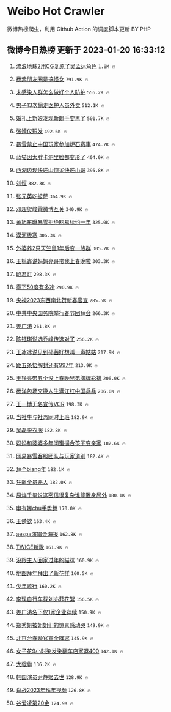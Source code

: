 # Weibo Hot Crawler 



微博热榜爬虫，利用 Github Action 的调度脚本更新 BY PHP 


## 微博今日热榜 更新于 2023-01-20 16:33:12 
1. [流浪地球2用CG复原了吴孟达角色](https://s.weibo.com/weibo?q=%23%E6%B5%81%E6%B5%AA%E5%9C%B0%E7%90%832%E7%94%A8CG%E5%A4%8D%E5%8E%9F%E4%BA%86%E5%90%B4%E5%AD%9F%E8%BE%BE%E8%A7%92%E8%89%B2%23&t=31&band_rank=1&Refer=top) `1.0M 🔥` 

1. [杨紫朋友圈是搞怪女](https://s.weibo.com/weibo?q=%23%E6%9D%A8%E7%B4%AB%E6%9C%8B%E5%8F%8B%E5%9C%88%E6%98%AF%E6%90%9E%E6%80%AA%E5%A5%B3%23&t=31&band_rank=2&Refer=top) `791.9K 🔥` 

1. [未感染人群怎么做好个人防护](https://s.weibo.com/weibo?q=%23%E6%9C%AA%E6%84%9F%E6%9F%93%E4%BA%BA%E7%BE%A4%E6%80%8E%E4%B9%88%E5%81%9A%E5%A5%BD%E4%B8%AA%E4%BA%BA%E9%98%B2%E6%8A%A4%23&t=31&band_rank=3&Refer=top) `556.2K 🔥` 

1. [男子13次偷走医护人员外卖](https://s.weibo.com/weibo?q=%23%E7%94%B7%E5%AD%9013%E6%AC%A1%E5%81%B7%E8%B5%B0%E5%8C%BB%E6%8A%A4%E4%BA%BA%E5%91%98%E5%A4%96%E5%8D%96%23&t=31&band_rank=4&Refer=top) `512.1K 🔥` 

1. [婚礼上新娘发现新郎手变黑了](https://s.weibo.com/weibo?q=%23%E5%A9%9A%E7%A4%BC%E4%B8%8A%E6%96%B0%E5%A8%98%E5%8F%91%E7%8E%B0%E6%96%B0%E9%83%8E%E6%89%8B%E5%8F%98%E9%BB%91%E4%BA%86%23&t=31&band_rank=5&Refer=top) `501.7K 🔥` 

1. [张婧仪短发](https://s.weibo.com/weibo?q=%23%E5%BC%A0%E5%A9%A7%E4%BB%AA%E7%9F%AD%E5%8F%91%23&t=31&band_rank=6&Refer=top) `492.6K 🔥` 

1. [暴雪禁止中国玩家参加炉石赛事](https://s.weibo.com/weibo?q=%23%E6%9A%B4%E9%9B%AA%E7%A6%81%E6%AD%A2%E4%B8%AD%E5%9B%BD%E7%8E%A9%E5%AE%B6%E5%8F%82%E5%8A%A0%E7%82%89%E7%9F%B3%E8%B5%9B%E4%BA%8B%23&t=31&band_rank=7&Refer=top) `474.7K 🔥` 

1. [蓝猫因太胖卡洞里脸都变形了](https://s.weibo.com/weibo?q=%23%E8%93%9D%E7%8C%AB%E5%9B%A0%E5%A4%AA%E8%83%96%E5%8D%A1%E6%B4%9E%E9%87%8C%E8%84%B8%E9%83%BD%E5%8F%98%E5%BD%A2%E4%BA%86%23&t=31&band_rank=8&Refer=top) `404.0K 🔥` 

1. [西湖边现快递山惊呆快递小哥](https://s.weibo.com/weibo?q=%23%E8%A5%BF%E6%B9%96%E8%BE%B9%E7%8E%B0%E5%BF%AB%E9%80%92%E5%B1%B1%E6%83%8A%E5%91%86%E5%BF%AB%E9%80%92%E5%B0%8F%E5%93%A5%23&t=31&band_rank=9&Refer=top) `395.8K 🔥` 

1. [刘恒](https://s.weibo.com/weibo?q=%E5%88%98%E6%81%92&t=31&band_rank=10&Refer=top) `382.3K 🔥` 

1. [张元英吃披萨](https://s.weibo.com/weibo?q=%23%E5%BC%A0%E5%85%83%E8%8B%B1%E5%90%83%E6%8A%AB%E8%90%A8%23&t=31&band_rank=11&Refer=top) `364.9K 🔥` 

1. [邓超贺峻霖微博互关](https://s.weibo.com/weibo?q=%23%E9%82%93%E8%B6%85%E8%B4%BA%E5%B3%BB%E9%9C%96%E5%BE%AE%E5%8D%9A%E4%BA%92%E5%85%B3%23&t=31&band_rank=12&Refer=top) `340.9K 🔥` 

1. [黄旭东曝暴雪拒绝网易续约一年](https://s.weibo.com/weibo?q=%23%E9%BB%84%E6%97%AD%E4%B8%9C%E6%9B%9D%E6%9A%B4%E9%9B%AA%E6%8B%92%E7%BB%9D%E7%BD%91%E6%98%93%E7%BB%AD%E7%BA%A6%E4%B8%80%E5%B9%B4%23&t=31&band_rank=13&Refer=top) `325.0K 🔥` 

1. [漠河极寒](https://s.weibo.com/weibo?q=%23%E6%BC%A0%E6%B2%B3%E6%9E%81%E5%AF%92%23&t=31&band_rank=14&Refer=top) `306.3K 🔥` 

1. [外婆养2只天竺鼠1年后变一族群](https://s.weibo.com/weibo?q=%23%E5%A4%96%E5%A9%86%E5%85%BB2%E5%8F%AA%E5%A4%A9%E7%AB%BA%E9%BC%A01%E5%B9%B4%E5%90%8E%E5%8F%98%E4%B8%80%E6%97%8F%E7%BE%A4%23&t=31&band_rank=15&Refer=top) `305.7K 🔥` 

1. [王栎鑫说妈妈亮哥带我上春晚啦](https://s.weibo.com/weibo?q=%23%E7%8E%8B%E6%A0%8E%E9%91%AB%E8%AF%B4%E5%A6%88%E5%A6%88%E4%BA%AE%E5%93%A5%E5%B8%A6%E6%88%91%E4%B8%8A%E6%98%A5%E6%99%9A%E5%95%A6%23&t=31&band_rank=16&Refer=top) `303.3K 🔥` 

1. [昭君灯](https://s.weibo.com/weibo?q=%E6%98%AD%E5%90%9B%E7%81%AF&t=31&band_rank=17&Refer=top) `298.3K 🔥` 

1. [零下50度有多冷](https://s.weibo.com/weibo?q=%23%E9%9B%B6%E4%B8%8B50%E5%BA%A6%E6%9C%89%E5%A4%9A%E5%86%B7%23&t=31&band_rank=18&Refer=top) `290.9K 🔥` 

1. [央视2023东西南北贺新春官宣](https://s.weibo.com/weibo?q=%23%E5%A4%AE%E8%A7%862023%E4%B8%9C%E8%A5%BF%E5%8D%97%E5%8C%97%E8%B4%BA%E6%96%B0%E6%98%A5%E5%AE%98%E5%AE%A3%23&t=31&band_rank=19&Refer=top) `285.5K 🔥` 

1. [中共中央国务院举行春节团拜会](https://s.weibo.com/weibo?q=%23%E4%B8%AD%E5%85%B1%E4%B8%AD%E5%A4%AE%E5%9B%BD%E5%8A%A1%E9%99%A2%E4%B8%BE%E8%A1%8C%E6%98%A5%E8%8A%82%E5%9B%A2%E6%8B%9C%E4%BC%9A%23&t=31&band_rank=20&Refer=top) `266.3K 🔥` 

1. [姜广涛](https://s.weibo.com/weibo?q=%23%E5%A7%9C%E5%B9%BF%E6%B6%9B%23&t=31&band_rank=21&Refer=top) `261.8K 🔥` 

1. [陈钰琪说选乔峰传选对了](https://s.weibo.com/weibo?q=%23%E9%99%88%E9%92%B0%E7%90%AA%E8%AF%B4%E9%80%89%E4%B9%94%E5%B3%B0%E4%BC%A0%E9%80%89%E5%AF%B9%E4%BA%86%23&t=31&band_rank=22&Refer=top) `256.2K 🔥` 

1. [王冰冰说见到孙茜好想叫一声姑姑](https://s.weibo.com/weibo?q=%23%E7%8E%8B%E5%86%B0%E5%86%B0%E8%AF%B4%E8%A7%81%E5%88%B0%E5%AD%99%E8%8C%9C%E5%A5%BD%E6%83%B3%E5%8F%AB%E4%B8%80%E5%A3%B0%E5%A7%91%E5%A7%91%23&t=31&band_rank=23&Refer=top) `217.9K 🔥` 

1. [距五条悟解封还有997年](https://s.weibo.com/weibo?q=%23%E8%B7%9D%E4%BA%94%E6%9D%A1%E6%82%9F%E8%A7%A3%E5%B0%81%E8%BF%98%E6%9C%89997%E5%B9%B4%23&t=31&band_rank=24&Refer=top) `213.9K 🔥` 

1. [王铮亮带五个没上春晚兄弟胸牌彩排](https://s.weibo.com/weibo?q=%23%E7%8E%8B%E9%93%AE%E4%BA%AE%E5%B8%A6%E4%BA%94%E4%B8%AA%E6%B2%A1%E4%B8%8A%E6%98%A5%E6%99%9A%E5%85%84%E5%BC%9F%E8%83%B8%E7%89%8C%E5%BD%A9%E6%8E%92%23&t=31&band_rank=25&Refer=top) `206.0K 🔥` 

1. [杨洋包场交换人生满江红中国乒乓](https://s.weibo.com/weibo?q=%23%E6%9D%A8%E6%B4%8B%E5%8C%85%E5%9C%BA%E4%BA%A4%E6%8D%A2%E4%BA%BA%E7%94%9F%E6%BB%A1%E6%B1%9F%E7%BA%A2%E4%B8%AD%E5%9B%BD%E4%B9%92%E4%B9%93%23&t=31&band_rank=26&Refer=top) `206.0K 🔥` 

1. [王一博无名宣传VCR](https://s.weibo.com/weibo?q=%23%E7%8E%8B%E4%B8%80%E5%8D%9A%E6%97%A0%E5%90%8D%E5%AE%A3%E4%BC%A0VCR%23&t=31&band_rank=27&Refer=top) `198.3K 🔥` 

1. [当社牛与社恐同时上班](https://s.weibo.com/weibo?q=%23%E5%BD%93%E7%A4%BE%E7%89%9B%E4%B8%8E%E7%A4%BE%E6%81%90%E5%90%8C%E6%97%B6%E4%B8%8A%E7%8F%AD%23&t=31&band_rank=28&Refer=top) `182.9K 🔥` 

1. [吴磊脱衣服](https://s.weibo.com/weibo?q=%23%E5%90%B4%E7%A3%8A%E8%84%B1%E8%A1%A3%E6%9C%8D%23&t=31&band_rank=29&Refer=top) `182.8K 🔥` 

1. [妈妈和婆婆多年闺蜜撮合孩子变亲家](https://s.weibo.com/weibo?q=%23%E5%A6%88%E5%A6%88%E5%92%8C%E5%A9%86%E5%A9%86%E5%A4%9A%E5%B9%B4%E9%97%BA%E8%9C%9C%E6%92%AE%E5%90%88%E5%AD%A9%E5%AD%90%E5%8F%98%E4%BA%B2%E5%AE%B6%23&t=31&band_rank=30&Refer=top) `182.6K 🔥` 

1. [网易暴雪客服团队与玩家道别](https://s.weibo.com/weibo?q=%23%E7%BD%91%E6%98%93%E6%9A%B4%E9%9B%AA%E5%AE%A2%E6%9C%8D%E5%9B%A2%E9%98%9F%E4%B8%8E%E7%8E%A9%E5%AE%B6%E9%81%93%E5%88%AB%23&t=31&band_rank=31&Refer=top) `182.4K 🔥` 

1. [拜个biang年](https://s.weibo.com/weibo?q=%E6%8B%9C%E4%B8%AAbiang%E5%B9%B4&t=31&band_rank=32&Refer=top) `182.1K 🔥` 

1. [狂飙全员恶人](https://s.weibo.com/weibo?q=%23%E7%8B%82%E9%A3%99%E5%85%A8%E5%91%98%E6%81%B6%E4%BA%BA%23&t=31&band_rank=33&Refer=top) `182.0K 🔥` 

1. [易烊千玺说这密信很复杂谁能置身局外](https://s.weibo.com/weibo?q=%23%E6%98%93%E7%83%8A%E5%8D%83%E7%8E%BA%E8%AF%B4%E8%BF%99%E5%AF%86%E4%BF%A1%E5%BE%88%E5%A4%8D%E6%9D%82%E8%B0%81%E8%83%BD%E7%BD%AE%E8%BA%AB%E5%B1%80%E5%A4%96%23&t=31&band_rank=34&Refer=top) `180.1K 🔥` 

1. [申有娜chu手势舞](https://s.weibo.com/weibo?q=%23%E7%94%B3%E6%9C%89%E5%A8%9Cchu%E6%89%8B%E5%8A%BF%E8%88%9E%23&t=31&band_rank=35&Refer=top) `170.0K 🔥` 

1. [王楚钦](https://s.weibo.com/weibo?q=%E7%8E%8B%E6%A5%9A%E9%92%A6&t=31&band_rank=36&Refer=top) `163.4K 🔥` 

1. [aespa演唱会海报](https://s.weibo.com/weibo?q=%23aespa%E6%BC%94%E5%94%B1%E4%BC%9A%E6%B5%B7%E6%8A%A5%23&t=31&band_rank=37&Refer=top) `162.8K 🔥` 

1. [TWICE新歌](https://s.weibo.com/weibo?q=%23TWICE%E6%96%B0%E6%AD%8C%23&t=31&band_rank=38&Refer=top) `161.9K 🔥` 

1. [没跟主人回家过年的猫咪](https://s.weibo.com/weibo?q=%23%E6%B2%A1%E8%B7%9F%E4%B8%BB%E4%BA%BA%E5%9B%9E%E5%AE%B6%E8%BF%87%E5%B9%B4%E7%9A%84%E7%8C%AB%E5%92%AA%23&t=31&band_rank=39&Refer=top) `160.9K 🔥` 

1. [地图拜年拜出了新花样](https://s.weibo.com/weibo?q=%23%E5%9C%B0%E5%9B%BE%E6%8B%9C%E5%B9%B4%E6%8B%9C%E5%87%BA%E4%BA%86%E6%96%B0%E8%8A%B1%E6%A0%B7%23&t=31&band_rank=40&Refer=top) `160.5K 🔥` 

1. [少年歌行](https://s.weibo.com/weibo?q=%E5%B0%91%E5%B9%B4%E6%AD%8C%E8%A1%8C&t=31&band_rank=41&Refer=top) `160.2K 🔥` 

1. [李现自行车载刘亦菲花絮](https://s.weibo.com/weibo?q=%23%E6%9D%8E%E7%8E%B0%E8%87%AA%E8%A1%8C%E8%BD%A6%E8%BD%BD%E5%88%98%E4%BA%A6%E8%8F%B2%E8%8A%B1%E7%B5%AE%23&t=31&band_rank=42&Refer=top) `156.5K 🔥` 

1. [姜广涛名下仅1家企业存续](https://s.weibo.com/weibo?q=%23%E5%A7%9C%E5%B9%BF%E6%B6%9B%E5%90%8D%E4%B8%8B%E4%BB%851%E5%AE%B6%E4%BC%81%E4%B8%9A%E5%AD%98%E7%BB%AD%23&t=31&band_rank=43&Refer=top) `150.9K 🔥` 

1. [郑秀妍被姐姐们的惊喜感动哭](https://s.weibo.com/weibo?q=%23%E9%83%91%E7%A7%80%E5%A6%8D%E8%A2%AB%E5%A7%90%E5%A7%90%E4%BB%AC%E7%9A%84%E6%83%8A%E5%96%9C%E6%84%9F%E5%8A%A8%E5%93%AD%23&t=31&band_rank=44&Refer=top) `149.9K 🔥` 

1. [北京台春晚官宣全阵容](https://s.weibo.com/weibo?q=%23%E5%8C%97%E4%BA%AC%E5%8F%B0%E6%98%A5%E6%99%9A%E5%AE%98%E5%AE%A3%E5%85%A8%E9%98%B5%E5%AE%B9%23&t=31&band_rank=45&Refer=top) `145.9K 🔥` 

1. [女子花9小时染发染翻车店家退400](https://s.weibo.com/weibo?q=%23%E5%A5%B3%E5%AD%90%E8%8A%B19%E5%B0%8F%E6%97%B6%E6%9F%93%E5%8F%91%E6%9F%93%E7%BF%BB%E8%BD%A6%E5%BA%97%E5%AE%B6%E9%80%80400%23&t=31&band_rank=46&Refer=top) `142.1K 🔥` 

1. [大貔貅](https://s.weibo.com/weibo?q=%E5%A4%A7%E8%B2%94%E8%B2%85&t=31&band_rank=47&Refer=top) `136.2K 🔥` 

1. [韩国演员尹静姬去世](https://s.weibo.com/weibo?q=%23%E9%9F%A9%E5%9B%BD%E6%BC%94%E5%91%98%E5%B0%B9%E9%9D%99%E5%A7%AC%E5%8E%BB%E4%B8%96%23&t=31&band_rank=48&Refer=top) `128.9K 🔥` 

1. [肖战2023年拜年视频](https://s.weibo.com/weibo?q=%23%E8%82%96%E6%88%982023%E5%B9%B4%E6%8B%9C%E5%B9%B4%E8%A7%86%E9%A2%91%23&t=31&band_rank=49&Refer=top) `126.8K 🔥` 

1. [谷爱凌第20金](https://s.weibo.com/weibo?q=%23%E8%B0%B7%E7%88%B1%E5%87%8C%E7%AC%AC20%E9%87%91%23&t=31&band_rank=50&Refer=top) `124.9K 🔥` 


